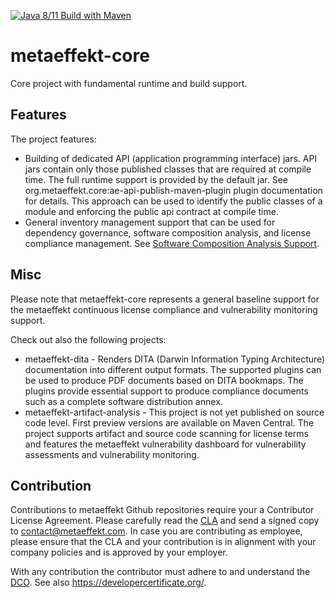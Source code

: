 [![Java 8/11 Build with Maven](https://github.com/org-metaeffekt/metaeffekt-core/actions/workflows/maven.yml/badge.svg)](https://github.com/org-metaeffekt/metaeffekt-core/actions/workflows/maven.yml)

# metaeffekt-core

Core project with fundamental runtime and build support.

## Features

The project features:
* Building of dedicated API (application programming interface) jars. API jars contain only those published 
  classes that are required at compile time. The full runtime support
  is provided by the default jar. See org.metaeffekt.core:ae-api-publish-maven-plugin
  plugin documentation for details. This approach can be used to identify the public
  classes of a module and enforcing the public api contract at compile time.
* General inventory management support that can be used for dependency
  governance, software composition analysis, and license compliance management. See
  [Software Composition Analysis Support](docs/software-composition-analysis.md).

## Misc

Please note that metaeffekt-core represents a general baseline support for the metaeffekt 
continuous license compliance and vulnerability monitoring support.

Check out also the following projects:
* metaeffekt-dita - Renders DITA (Darwin Information Typing Architecture) documentation into different output formats. 
  The supported plugins can be used to produce PDF documents based on DITA bookmaps. The
  plugins provide essential support to produce compliance documents such as a complete
  software distribution annex.
* metaeffekt-artifact-analysis - This project is not yet published on source code level. First
  preview versions are available on Maven Central. The project supports artifact and source
  code scanning for license terms and features the metaeffekt vulnerability dashboard for
  vulnerability assessments and vulnerability monitoring.

## Contribution

Contributions to metaeffekt Github repositories require your a Contributor License Agreement. Please carefully read the 
[CLA](CLA.md) and send a signed copy to contact@metaeffekt.com. In case you are contributing as employee, please ensure 
that the CLA and your contribution is in alignment with your company policies and is approved by your employer.

With any contribution the contributor must adhere to and understand the [DCO](DCO.txt). See also
https://developercertificate.org/.
